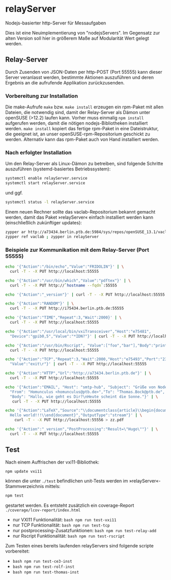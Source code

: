 # relayServer

Nodejs-basierter http-Server für Messaufgaben

Dies ist eine Neuimplementierung von "nodejsServers". Im Gegensatz zur alten
Version soll hier in größerem Maße auf Modularität Wert gelegt werden.

## Relay-Server

Durch Zusenden von JSON-Daten per http-POST (Port 55555) kann dieser Server veranlasst werden, bestimmte Aktionen auszuführen und deren Ergebnis an die aufrufende Applikation zurückzusenden.

### Vorbereitung zur Installation

Die make-Aufrufe ```make``` bzw. ```make install``` erzeugen ein rpm-Paket mit allen Dateien, die notwendig sind, damit der Relay-Server als Dämon unter openSUSE (>12.2) laufen kann. Vorher muss einmalig ```npm install``` aufgerufen werden, damit die nötigen nodejs-Bibliotheken installiert werden. ```make install``` kopiert das fertige rpm-Paket in eine Dateistruktur, die geeignet ist, an unser openSUSE-rpm-Repositorium geschickt zu werden. Alternativ kann das rpm-Paket auch von Hand installiert werden.

### Nach erfolgter Installation

Um den Relay-Server als Linux-Dämon zu betreiben, sind folgende Schritte auszuführen (systemd-basiertes Betriebssystem):
```bash
systemctl enable relayServer.service
systemctl start relayServer.service
```
und ggf.
```bash
systemctl status -l relayServer.service
```

Einem neuen Rechner sollte das vaclab-Repositorium bekannt gemacht werden, damit das Paket »relayServer« einfach installiert werden kann (einschließlich zukünftiger updates):
```bash
zypper ar http://a73434.berlin.ptb.de:5984/sys/repos/openSUSE_13.1/vaclab.repo
zypper ref vaclab ; zypper in relayServer
```

### Beispiele zur Kommunikation mit dem Relay-Server (Port 55555)

```bash
echo '{"Action":"/bin/echo","Value":"FRIDOLIN"}' | \
  curl -T - -X PUT http://localhost:55555

echo '{"Action":"/usr/bin/which","Value":"pdftex"}' | \
  curl -T - -X PUT http://`hostname --fqdn`:55555

echo '{"Action":"_version"}' | curl -T - -X PUT http://localhost:55555

echo '{"Action":"RANDOM"}' | \
  curl -T - -X PUT http://i75434.berlin.ptb.de:55555

echo '{"Action":"TIME","Repeat":3,"Wait":2000}' | \
  curl -T - -X PUT http://localhost:55555

echo '{"Action":"/usr/local/bin/vxiTransceiver","Host":"e75481",
  "Device":"gpib0,5","Value":"*IDN?"}' | curl -T - -X PUT http://localhost:55555

echo '{"Action":"/usr/bin/Rscript", "Value":["foo","bar"],"Body":"print(17+4)"}' | \
  curl -T - -X PUT http://localhost:55555

echo '{"Action":"TCP","Repeat":3,"Wait":2000,"Host":"e75493","Port":"23",
  "Value":"exit\r"}' | curl -T - -X PUT http://localhost:55555

echo '{"Action":"HTTP","Url":"http://a73434.berlin.ptb.de"}' | \
  curl -T - -X PUT http://localhost:55555

echo '{"Action":"EMAIL", "Host": "smtp-hub", "Subject": "Grüße von NodeJS",
  "From": "Homunculus <homunculus@ptb.de>","To": "Thomas.Bock@ptb.de",
  "Body": "Hallo, wie geht es Dir?\nHeute scheint die Sonne."}' | \
   curl -T - -X PUT http://localhost:55555

echo '{"Action":"LaTeX","Source":"\\documentclass{article}\\begin{document}
  Hello world!!!\\end{document}","OutputType":"stream"}' | \
    curl -T - -X PUT http://localhost:55556 > zz.pdf

echo '{"Action":"_version","PostProcessing":"Result=\"Hugo\""}' | \
  curl -T - -X PUT http://localhost:55555
```

## Test

Nach einem Auffrischen der vxi11-Bibliothek:

```bash
npm update vxi11
```

können die unter ```./test``` befindlichen unit-Tests werden im
»relayServer«-Stammverzeichnis mittels:

```bash
npm test
```

gestartet werden. Es entsteht zusätzlich ein coverage-Report
```./coverage/lcov-report/index.html```

* nur VXI11 Funktionalität: ```bash npm run test-vxi11```
* nur TCP Funktionalität: ```bash npm run test-tcp```
* nur postprocessing-Zusatzfunktionen: ```bash npm run test-relay-add```
* nur Rscript Funktionalität: ```bash npm run test-rscript```

Zum Testen eines bereits laufenden relayServers sind folgende scripte
vorbereitet:

* ```bash npm run test-ce3-inst```
* ```bash npm run test-rolf-inst```
* ```bash npm run test-thomas-inst```

